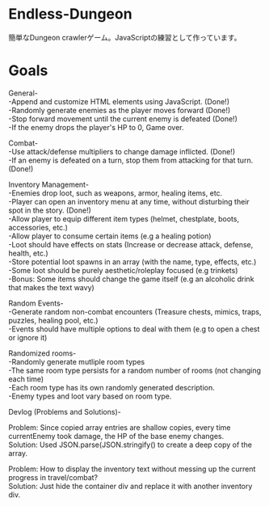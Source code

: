# Endless-Dungeon
簡単なDungeon crawlerゲーム。JavaScriptの練習として作っています。  


# Goals
General-  
    -Append and customize HTML elements using JavaScript. (Done!)  
    -Randomly generate enemies as the player moves forward (Done!)  
    -Stop forward movement until the current enemy is defeated (Done!)  
    -If the enemy drops the player's HP to 0, Game over.  

Combat-  
    -Use attack/defense multipliers to change damage inflicted. (Done!)  
    -If an enemy is defeated on a turn, stop them from attacking for that turn. (Done!)  

Inventory Management-  
    -Enemies drop loot, such as weapons, armor, healing items, etc.  
    -Player can open an inventory menu at any time, without disturbing their spot in the story. (Done!)  
    -Allow player to equip different item types (helmet, chestplate, boots, accessories, etc.)  
    -Allow player to consume certain items (e.g a healing potion)  
    -Loot should have effects on stats (Increase or decrease attack, defense, health, etc.)  
    -Store potential loot spawns in an array (with the name, type, effects, etc.)  
    -Some loot should be purely aesthetic/roleplay focused (e.g trinkets)  
    -Bonus: Some items should change the game itself (e.g an alcoholic drink that makes the text wavy)  


Random Events-  
    -Generate random non-combat encounters (Treasure chests, mimics, traps, puzzles, healing pool, etc.)  
    -Events should have multiple options to deal with them (e.g to open a chest or ignore it)  


Randomized rooms-  
    -Randomly generate mutliple room types  
    -The same room type persists for a random number of rooms (not changing each time)  
    -Each room type has its own randomly generated description.  
    -Enemy types and loot vary based on room type.  


Devlog (Problems and Solutions)-  
    
Problem: Since copied array entries are shallow copies, every time currentEnemy took damage, the HP of the base enemy changes.  
Solution: Used JSON.parse(JSON.stringify() to create a deep copy of the array.  

Problem: How to display the inventory text without messing up the current progress in travel/combat?  
Solution: Just hide the container div and replace it with another inventory div.  
    